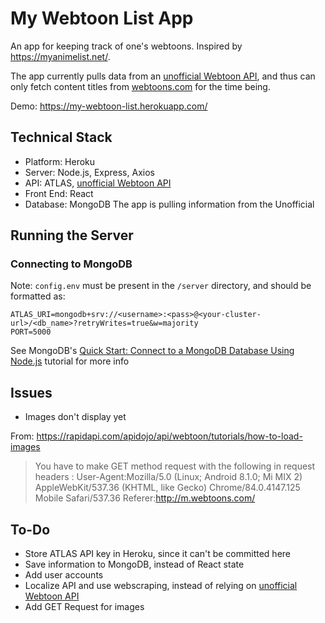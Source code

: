 # My Webtoon List App

An app for keeping track of one's webtoons. Inspired by <https://myanimelist.net/>.

The app currently pulls data from an [unofficial Webtoon API](https://rapidapi.com/apidojo/api/webtoon/), and thus can only fetch content titles from [webtoons.com](https://webtoons.com) for the time being.

Demo: <https://my-webtoon-list.herokuapp.com/>

## Technical Stack

* Platform: Heroku
* Server: Node.js, Express, Axios
* API: ATLAS, [unofficial Webtoon API](https://rapidapi.com/apidojo/api/webtoon/)
* Front End: React
* Database: MongoDB
The app is pulling information from the Unofficial

## Running the Server

### Connecting to MongoDB

Note: `config.env` must be present in the `/server` directory, and should be formatted as:

```
ATLAS_URI=mongodb+srv://<username>:<pass>@<your-cluster-url>/<db_name>?retryWrites=true&w=majority
PORT=5000
```

See MongoDB's [Quick Start: Connect to a MongoDB Database Using Node.js](https://www.mongodb.com/blog/post/quick-start-nodejs-mongodb-how-to-get-connected-to-your-database) tutorial for more info

## Issues

* Images don't display yet

From: https://rapidapi.com/apidojo/api/webtoon/tutorials/how-to-load-images

> You have to make GET method request with the following in request headers :
> User-Agent:Mozilla/5.0 (Linux; Android 8.1.0; Mi MIX 2) AppleWebKit/537.36 (KHTML, like Gecko) Chrome/84.0.4147.125 Mobile Safari/537.36
> Referer:http://m.webtoons.com/

## To-Do

* Store ATLAS API key in Heroku, since it can't be committed here
* Save information to MongoDB, instead of React state
* Add user accounts
* Localize API and use webscraping, instead of relying on [unofficial Webtoon API](https://rapidapi.com/apidojo/api/webtoon/)
* Add GET Request for images
